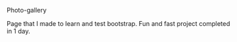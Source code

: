 Photo-gallery

Page that I made to learn and test bootstrap.
Fun and fast project completed in 1 day.

